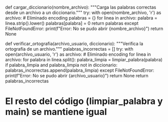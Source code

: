 def cargar_diccionario(nombre_archivo):
    """Carga las palabras correctas desde un archivo a un diccionario."""
    try:
        with open(nombre_archivo, 'r') as archivo:  # Eliminado encoding
            palabras = {}
            for linea in archivo:
                palabra = linea.strip().lower()
                palabras[palabra] = 0
            return palabras
    except FileNotFoundError:
        print(f"Error: No se pudo abrir {nombre_archivo}")
        return None

def verificar_ortografia(archivo_usuario, diccionario):
    """Verifica la ortografía de un archivo."""
    palabras_incorrectas = []
    try:
        with open(archivo_usuario, 'r') as archivo:  # Eliminado encoding
            for linea in archivo:
                for palabra in linea.split():
                    palabra_limpia = limpiar_palabra(palabra)
                    if palabra_limpia and palabra_limpia not in diccionario:
                        palabras_incorrectas.append(palabra_limpia)
    except FileNotFoundError:
        print(f"Error: No se pudo abrir {archivo_usuario}")
        return None
    return palabras_incorrectas

# El resto del código (limpiar_palabra y main) se mantiene igual
